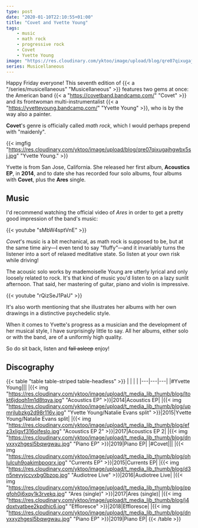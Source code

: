 ```yaml
---
type: post
date: "2020-01-10T22:10:55+01:00"
title: "Covet and Yvette Young"
tags:
    - music
    - math rock
    - progressive rock
    - Covet
    - Yvette Young
image: "https://res.cloudinary.com/yktoo/image/upload/blog/qre07qixugajhgwbx5sj.jpg"
series: Musicellaneous
---
```


Happy Friday everyone! This seventh edition of {{< a "/series/musicellaneous" "Musicellaneous" >}} features two gems at once: the American band {{< a "https://covetband.bandcamp.com/" "Covet" >}} and its frontwoman multi-instrumentalist {{< a "https://yvetteyoung.bandcamp.com/" "Yvette Young" >}}, who is by the way also a painter.

**Covet**'s genre is officially called *math rock*, which I would perhaps prepend with "maidenly".

<!--more-->

{{< imgfig "https://res.cloudinary.com/yktoo/image/upload/blog/qre07qixugajhgwbx5sj.jpg" "Yvette Young." >}}

Yvette is from San Jose, California. She released her first album, **Acoustics EP**, in **2014**, and to date she has recorded four solo albums, four albums with **Covet**, plus the **Ares** single.

## Music

I'd recommend watching the official video of *Ares* in order to get a pretty good impression of the band's music:

{{< youtube "sMbW4sptVnE" >}}

*Covet*'s music is a bit mechanical, as math rock is supposed to be, but at the same time airy—I even tend to say "fluffy"—and it invariably turns the listener into a sort of relaxed meditative state. So listen at your own risk while driving!

The acousic solo works by mademoiselle Young are utterly lyrical and only loosely related to rock. It's that kind of music you'd listen to on a lazy sunlit afternoon. That said, her mastering of guitar, piano and violin is impressive.

{{< youtube "rQizSeJ1PaU" >}}

It's also worth mentioning that she illustrates her albums with her own drawings in a distinctive psychedelic style.

When it comes to Yvette's progress as a musician and the development of her musical style, I have surprisingly little to say. All her albums, either solo or with the band, are of a uniformly high quality.

So do sit back, listen and ~~fall asleep~~ enjoy!

## Discography

{{< table "table table-striped table-headless" >}}
|   |   |   |
|---|---|---|
|#Yvette Young|||
|{{< img "https://res.cloudinary.com/yktoo/image/upload/t_media_lib_thumb/blog/ltokt6jdoqh1m1d8tqya.jpg" "Acoustics EP" >}}|2014|Acoustics EP|
|{{< img "https://res.cloudinary.com/yktoo/image/upload/t_media_lib_thumb/blog/upmrjlubzkg2d98r116v.jpg" "Yvette Young​/​Natalie Evans split" >}}|2015|Yvette Young​/​Natalie Evans split|
|{{< img "https://res.cloudinary.com/yktoo/image/upload/t_media_lib_thumb/blog/efz3xligvf316oifeslo.jpg" "Acoustics EP 2" >}}|2017|Acoustics EP 2|
|{{< img "https://res.cloudinary.com/yktoo/image/upload/t_media_lib_thumb/blog/dnyxxyzhgesl5bqwgwau.jpg" "Piano EP" >}}|2019|Piano EP|
|#Covet|||
|{{< img "https://res.cloudinary.com/yktoo/image/upload/t_media_lib_thumb/blog/ohlulcuh9oakimbpoqrx.jpg" "Currents EP" >}}|2015|Currents EP|
|{{< img "https://res.cloudinary.com/yktoo/image/upload/t_media_lib_thumb/blog/d3n5neyyjccvxbg0bzop.jpg" "Audiotree Live" >}}|2016|Audiotree Live|
|{{< img "https://res.cloudinary.com/yktoo/image/upload/t_media_lib_thumb/blog/ppgfoh0j6xqy1k3rvekq.jpg" "Ares (single)" >}}|2017|Ares (single)|
|{{< img "https://res.cloudinary.com/yktoo/image/upload/t_media_lib_thumb/blog/j4doxtvatbee2kpdhic6.jpg" "Effloresce" >}}|2018|Effloresce|
|{{< img "https://res.cloudinary.com/yktoo/image/upload/t_media_lib_thumb/blog/dnyxxyzhgesl5bqwgwau.jpg" "Piano EP" >}}|2019|Piano EP|
{{< /table >}}
